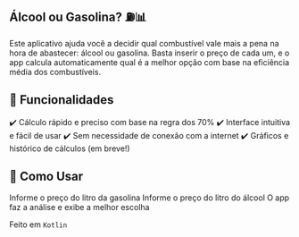 ## Álcool ou Gasolina? ⛽📊

Este aplicativo ajuda você a decidir qual combustível vale mais a pena na hora de abastecer: álcool ou gasolina. Basta inserir o preço de cada um, e o app calcula automaticamente qual é a melhor opção com base na eficiência média dos combustíveis.

## 📌 Funcionalidades

✔️ Cálculo rápido e preciso com base na regra dos 70%
✔️ Interface intuitiva e fácil de usar
✔️ Sem necessidade de conexão com a internet
✔️ Gráficos e histórico de cálculos (em breve!)

## 🚀 Como Usar
Informe o preço do litro da gasolina
Informe o preço do litro do álcool
O app faz a análise e exibe a melhor escolha

Feito em `Kotlin`
